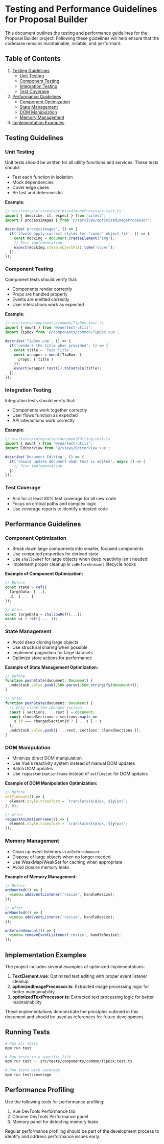 # Testing and Performance Guidelines for Proposal Builder

This document outlines the testing and performance guidelines for the Proposal Builder project. Following these guidelines will help ensure that the codebase remains maintainable, reliable, and performant.

## Table of Contents

1. [Testing Guidelines](#testing-guidelines)
   - [Unit Testing](#unit-testing)
   - [Component Testing](#component-testing)
   - [Integration Testing](#integration-testing)
   - [Test Coverage](#test-coverage)
2. [Performance Guidelines](#performance-guidelines)
   - [Component Optimization](#component-optimization)
   - [State Management](#state-management)
   - [DOM Manipulation](#dom-manipulation)
   - [Memory Management](#memory-management)
3. [Implementation Examples](#implementation-examples)

## Testing Guidelines

### Unit Testing

Unit tests should be written for all utility functions and services. These tests should:

- Test each function in isolation
- Mock dependencies
- Cover edge cases
- Be fast and deterministic

**Example:**

```typescript
// src/tests/services/optimizedImageProcessor.test.ts
import { describe, it, expect } from 'vitest';
import { processImages } from '@/services/optimizedImageProcessor';

describe('processImages', () => {
  it('should apply correct styles for "cover" object-fit', () => {
    const mockImg = document.createElement('img');
    // Test implementation
    expect(mockImg.style.objectFit).toBe('cover');
  });
});
```

### Component Testing

Component tests should verify that:

- Components render correctly
- Props are handled properly
- Events are emitted correctly
- User interactions work as expected

**Example:**

```typescript
// src/tests/components/common/TipBox.test.ts
import { mount } from '@vue/test-utils';
import TipBox from '@/components/common/TipBox.vue';

describe('TipBox.vue', () => {
  it('renders the title when provided', () => {
    const title = 'Test Title';
    const wrapper = mount(TipBox, {
      props: { title }
    });
    expect(wrapper.text()).toContain(title);
  });
});
```

### Integration Testing

Integration tests should verify that:

- Components work together correctly
- User flows function as expected
- API interactions work correctly

**Example:**

```typescript
// src/tests/integration/documentEditing.test.ts
import { mount } from '@vue/test-utils';
import EditorView from '@/views/EditorView.vue';

describe('Document Editing', () => {
  it('should update document when text is edited', async () => {
    // Test implementation
  });
});
```

### Test Coverage

- Aim for at least 80% test coverage for all new code
- Focus on critical paths and complex logic
- Use coverage reports to identify untested code

## Performance Guidelines

### Component Optimization

- Break down large components into smaller, focused components
- Use computed properties for derived state
- Use `shallowRef` for large objects when deep reactivity isn't needed
- Implement proper cleanup in `onBeforeUnmount` lifecycle hooks

**Example of Component Optimization:**

```typescript
// Before
const state = ref({ 
  largeData: [...], 
  ui: { ... } 
});

// After
const largeData = shallowRef([...]);
const ui = ref({ ... });
```

### State Management

- Avoid deep cloning large objects
- Use structural sharing when possible
- Implement pagination for large datasets
- Optimize store actions for performance

**Example of State Management Optimization:**

```typescript
// Before
function pushState(document: Document) {
  undoStack.value.push(JSON.parse(JSON.stringify(document)));
}

// After
function pushState(document: Document) {
  // Only clone the changed section
  const { sections, ...rest } = document;
  const clonedSections = sections.map(s => 
    s.id === changedSectionId ? { ...s } : s
  );
  undoStack.value.push({ ...rest, sections: clonedSections });
}
```

### DOM Manipulation

- Minimize direct DOM manipulation
- Use Vue's reactivity system instead of manual DOM updates
- Batch DOM updates
- Use `requestAnimationFrame` instead of `setTimeout` for DOM updates

**Example of DOM Manipulation Optimization:**

```typescript
// Before
setTimeout(() => {
  element.style.transform = `translate(${x}px, ${y}px)`;
}, 0);

// After
requestAnimationFrame(() => {
  element.style.transform = `translate(${x}px, ${y}px)`;
});
```

### Memory Management

- Clean up event listeners in `onBeforeUnmount`
- Dispose of large objects when no longer needed
- Use WeakMap/WeakSet for caching when appropriate
- Avoid closure memory leaks

**Example of Memory Management:**

```typescript
// Before
onMounted(() => {
  window.addEventListener('resize', handleResize);
});

// After
onMounted(() => {
  window.addEventListener('resize', handleResize);
});

onBeforeUnmount(() => {
  window.removeEventListener('resize', handleResize);
});
```

## Implementation Examples

The project includes several examples of optimized implementations:

1. **TextElement.vue**: Optimized text editing with proper event listener cleanup
2. **optimizedImageProcessor.ts**: Extracted image processing logic for better maintainability
3. **optimizedTextProcessor.ts**: Extracted text processing logic for better maintainability

These implementations demonstrate the principles outlined in this document and should be used as references for future development.

## Running Tests

```bash
# Run all tests
npm run test

# Run tests in a specific file
npm run test -- src/tests/components/common/TipBox.test.ts

# Run tests with coverage
npm run test:coverage
```

## Performance Profiling

Use the following tools for performance profiling:

1. Vue DevTools Performance tab
2. Chrome DevTools Performance panel
3. Memory panel for detecting memory leaks

Regular performance profiling should be part of the development process to identify and address performance issues early.
